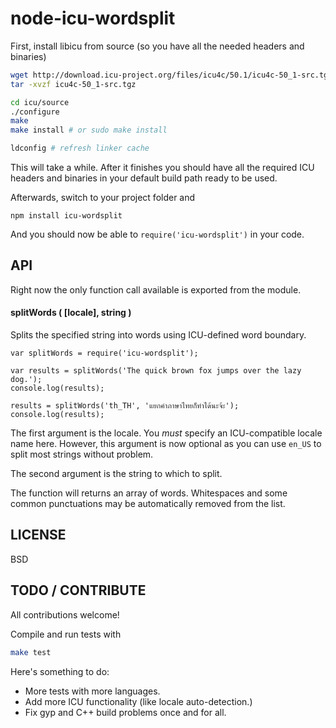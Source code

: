 # node-icu-wordsplit

First, install libicu from source (so you have all the needed headers and binaries)

```sh
wget http://download.icu-project.org/files/icu4c/50.1/icu4c-50_1-src.tgz
tar -xvzf icu4c-50_1-src.tgz

cd icu/source
./configure
make
make install # or sudo make install

ldconfig # refresh linker cache
```

This will take a while. After it finishes you should have all the required ICU
headers and binaries in your default build path ready to be used.

Afterwards, switch to your project folder and

    npm install icu-wordsplit

And you should now be able to `require('icu-wordsplit')` in your code.

## API

Right now the only function call available is exported from the module.

#### splitWords ( [locale], string )

Splits the specified string into words using ICU-defined word boundary.

    var splitWords = require('icu-wordsplit');

    var results = splitWords('The quick brown fox jumps over the lazy dog.');
    console.log(results);

    results = splitWords('th_TH', 'แยกคำภาษาไทยก็ทำได้นะจ้ะ');
    console.log(results);

The first argument is the locale. You *must* specify an ICU-compatible locale name here.
However, this argument is now optional as you can use `en_US` to split most
strings without problem.

The second argument is the string to which to split.

The function will returns an array of words. Whitespaces and some common punctuations
may be automatically removed from the list.

## LICENSE

BSD

## TODO / CONTRIBUTE

All contributions welcome!

Compile and run tests with

```sh
make test
```

Here's something to do:

* More tests with more languages.
* Add more ICU functionality (like locale auto-detection.)
* Fix gyp and C++ build problems once and for all.

